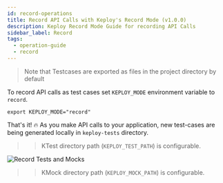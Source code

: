 ```yaml
---
id: record-operations
title: Record API Calls with Keploy's Record Mode (v1.0.0)
description: Keploy Record Mode Guide for recording API Calls
sidebar_label: Record
tags:
  - operation-guide
  - record
---
```


> Note that Testcases are exported as files in the project directory by default

To record API calls as test cases set `KEPLOY_MODE` environment variable to `record`.

```
export KEPLOY_MODE="record"
```

That's it! 🔥 As you make API calls to your application, new test-cases are being generated locally in `keploy-tests` directory.

> > KTest directory path (`KEPLOY_TEST_PATH`) is configurable.

![Record Tests and Mocks](/gif/record-tc.gif "Record Tests and Mocks")

> > KMock directory path (`KEPLOY_MOCK_PATH`) is configurable.
